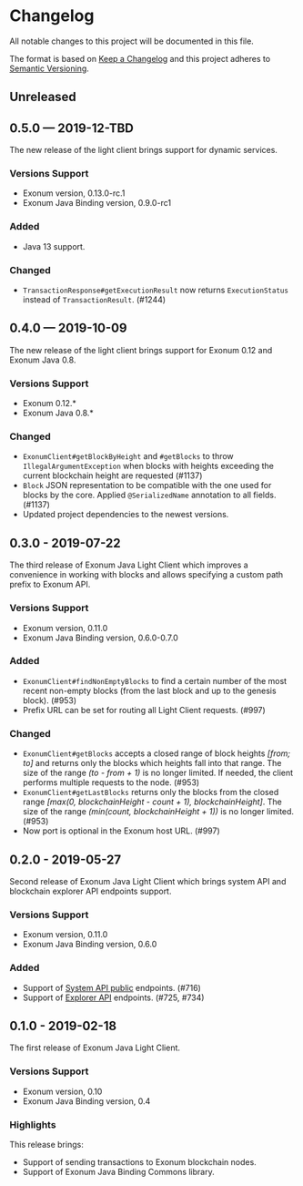 # Changelog

All notable changes to this project will be documented in this file.

The format is based on [Keep a Changelog](http://keepachangelog.com/en/1.0.0/)
and this project adheres to [Semantic Versioning](http://semver.org/spec/v2.0.0.html).

<!-- Use the following sections from the spec: http://keepachangelog.com/en/1.0.0/
  - Added for new features.
  - Changed for changes in existing functionality.
  - Deprecated for soon-to-be removed features.
  - Removed for now removed features.
  - Fixed for any bug fixes.
  - Security in case of vulnerabilities. -->

## Unreleased

## 0.5.0 — 2019-12-TBD

The new release of the light client brings support for dynamic services.

### Versions Support
- Exonum version, 0.13.0-rc.1
- Exonum Java Binding version, 0.9.0-rc1

### Added
- Java 13 support.

### Changed
- `TransactionResponse#getExecutionResult` now returns `ExecutionStatus`
  instead of `TransactionResult`. (#1244)

## 0.4.0 — 2019-10-09

The new release of the light client brings support for Exonum 0.12
and Exonum Java 0.8.

### Versions Support
- Exonum 0.12.*
- Exonum Java 0.8.*

### Changed
- `ExonumClient#getBlockByHeight` and `#getBlocks` to throw
  `IllegalArgumentException` when blocks with heights exceeding
  the current blockchain height are requested (#1137)
- `Block` JSON representation to be compatible with the one used
  for blocks by the core. Applied `@SerializedName` annotation
  to all fields. (#1137)
- Updated project dependencies to the newest versions.

## 0.3.0 - 2019-07-22

The third release of Exonum Java Light Client which improves
a convenience in working with blocks and allows
specifying a custom path prefix to Exonum API.

### Versions Support
- Exonum version, 0.11.0
- Exonum Java Binding version, 0.6.0-0.7.0

### Added
- `ExonumClient#findNonEmptyBlocks` to find a certain number of the most recent non-empty
  blocks (from the last block and up to the genesis block). (#953)
- Prefix URL can be set for routing all Light Client requests. (#997) 

### Changed
- `ExonumClient#getBlocks` accepts a closed range of block heights _[from; to]_
  and returns only the blocks which heights fall into that range. The size of
  the range _(to - from + 1)_ is no longer limited. If needed, the client
  performs multiple requests to the node. (#953)
- `ExonumClient#getLastBlocks` returns only the blocks from the closed range 
  _[max(0, blockchainHeight - count + 1), blockchainHeight]_. The size of
  the range _(min(count, blockchainHeight + 1))_ is no longer limited. (#953)
- Now port is optional in the Exonum host URL. (#997) 

## 0.2.0 - 2019-05-27

Second release of Exonum Java Light Client which brings
system API and blockchain explorer API endpoints support.

### Versions Support
- Exonum version, 0.11.0
- Exonum Java Binding version, 0.6.0

### Added
- Support of [System API public][system-api-public] endpoints. (#716) 
- Support of [Explorer API][explorer-api] endpoints. (#725, #734) 

## 0.1.0 - 2019-02-18

The first release of Exonum Java Light Client.

### Versions Support
- Exonum version, 0.10
- Exonum Java Binding version, 0.4

### Highlights

This release brings:
- Support of sending transactions to Exonum blockchain nodes.
- Support of Exonum Java Binding Commons library.

[system-api-public]: https://exonum.com/doc/version/0.12/advanced/node-management/#public-endpoints
[explorer-api]: https://exonum.com/doc/version/0.12/advanced/node-management/#explorer-api-endpoints
